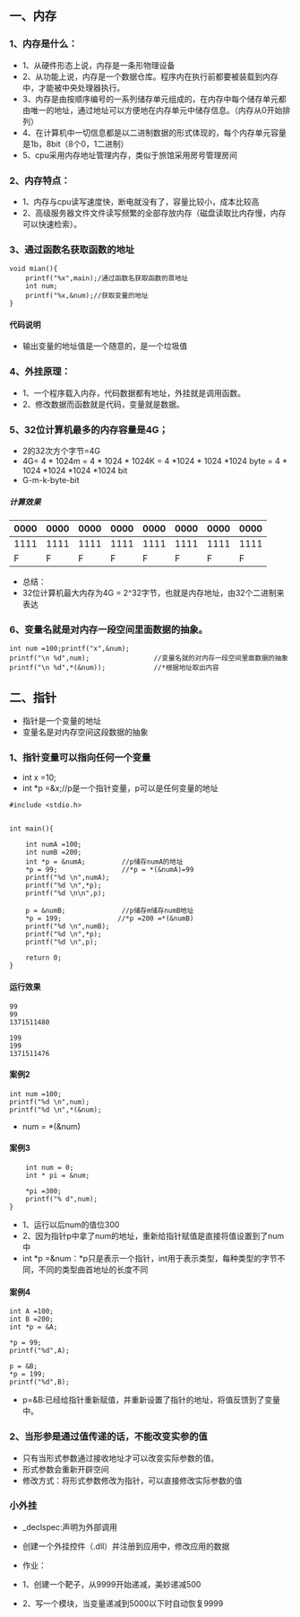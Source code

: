 ## 一、内存
### 1、内存是什么：
* 1、从硬件形态上说，内存是一条形物理设备
* 2、从功能上说，内存是一个数据仓库。程序内在执行前都要被装载到内存中，才能被中央处理器执行。
* 3、内存是由按顺序编号的一系列储存单元组成的，在内存中每个储存单元都由唯一的地址，通过地址可以方便地在内存单元中储存信息。（内存从0开始排列）
* 4、在计算机中一切信息都是以二进制数据的形式体现的，每个内存单元容量是1b，8bit（8个0，1二进制）
* 5、cpu采用内存地址管理内存，类似于旅馆采用房号管理房间

### 2、内存特点：
* 1、内存与cpu读写速度快，断电就没有了，容量比较小，成本比较高
* 2、高级服务器文件文件读写频繁的全部存放内存（磁盘读取比内存慢，内存可以快速检索）。

### 3、通过函数名获取函数的地址
```
void mian(){ 
    printf("%x",main);/通过函数名获取函数的首地址 
    int num; 
    printf("%x,&num);//获取变量的地址
}
```
#### 代码说明
* 输出变量的地址值是一个随意的，是一个垃圾值
 

### 4、外挂原理：
* 1、一个程序载入内存，代码数据都有地址，外挂就是调用函数。
* 2、修改数据而函数就是代码，变量就是数据。

### 5、32位计算机最多的内存容量是4G；
* 2的32次方个字节=4G
* 4G= 4 * 1024m = 4 * 1024 * 1024K = 4 *1024 * 1024 *1024 byte = 4 * 1024 *1024 *1024 *1024 bit
* G-m-k-byte-bit

##### 计算效果

 0000 | 0000 | 0000 | 0000 | 0000 | 0000 | 0000 | 0000
---|---|---|---|---|---|---|---
1111 | 1111| 1111| 1111| 1111| 1111| 1111| 1111
F | F| F| F| F| F| F| F
* 总结：
* 32位计算机最大内存为4G = 2^32字节，也就是内存地址，由32个二进制来表达

### 6、变量名就是对内存一段空间里面数据的抽象。
```
int num =100;printf("x",&num);      
printf("\n %d",num);                //变量名就的对内存一段空间里面数据的抽象
printf("\n %d",*(&num));            //*根据地址取出内容
```
## 二、指针
* 指针是一个变量的地址
* 变量名是对内存空间这段数据的抽象

### 1、指针变量可以指向任何一个变量
* int x =10;
* int *p =&x;//p是一个指针变量，p可以是任何变量的地址

```
#include <stdio.h>


int main(){

    int numA =100;
    int numB =200;
    int *p = &numA;         //p储存numA的地址
    *p = 99;                //*p = *(&numA)=99
    printf("%d \n",numA);
    printf("%d \n",*p);
    printf("%d \n\n",p);

    p = &numB;              //p储存m储存numB地址
    *p = 199;              //*p =200 =*(&numB)
    printf("%d \n",numB);
    printf("%d \n",*p);
    printf("%d \n",p);

    return 0;
}
```

#### 运行效果
```
99 
99 
1371511480 

199 
199 
1371511476 
```
#### 案例2
```
int num =100;
printf("%d \n",num);
printf("%d \n",*(&num);

```
* num = *(&num)

#### 案例3
```
    int num = 0;
    int * pi = &num;

    *pi =300;
    printf("% d",num);
}
```
* 1、运行以后num的值位300
* 2、因为指针p中拿了num的地址，重新给指针赋值是直接将值设置到了num中
* int *p =&num：*p只是表示一个指针，int用于表示类型，每种类型的字节不同，不同的类型曲首地址的长度不同


#### 案例4
```
int A =100;
int B =200;
int *p = &A;

*p = 99;
printf("%d",A);

p = &B;
*p = 199;
printf("%d",B);
```
* p=&B:已经给指针重新赋值，并重新设置了指针的地址，将值反馈到了变量中。


### 2、当形参是通过值传递的话，不能改变实参的值
* 只有当形式参数通过接收地址才可以改变实际参数的值。
* 形式参数会重新开辟空间
* 修改方式：将形式参数修改为指针，可以直接修改实际参数的值


### 小外挂
* _declspec:声明为外部调用
* 创建一个外挂控件（.dll）并注册到应用中，修改应用的数据

* 作业：
* 1、创建一个靶子，从9999开始递减，美妙递减500
* 2、写一个模块，当变量递减到5000以下时自动恢复9999